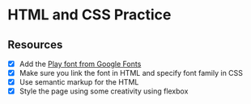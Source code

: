 # HTML and CSS Practice

## Resources

- [x] Add the [Play font from Google Fonts](https://fonts.google.com/specimen/Play)
- [x] Make sure you link the font in HTML and specify font family in CSS
- [x] Use semantic markup for the HTML
- [x] Style the page using some creativity using flexbox
